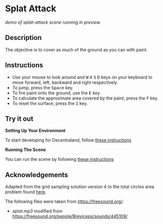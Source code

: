 # Splat Attack
_demo of splat-attack scene running in preview._



## Description
The objective is to cover as much of the ground as you can with paint.

## Instructions
* Use your mouse to look around and <kbd>W</kbd> <kbd>A</kbd> <kbd>S</kbd> <kbd>D</kbd> keys on your keyboard to move forward, left, backward and right respectively. 
* To jump, press the <kbd>Space</kbd> key.
* To fire paint onto the ground, use the <kbd>E</kbd> key.
* To calculate the approximate area covered by the paint, press the <kbd>F</kbd> key.
* To reset the surface, press the <kbd>1</kbd> key.

## Try it out

**Setting Up Your Environment**

To start developing for Decentraland, follow [these instructions](https://docs.decentraland.org/creator/development-guide/sdk7/installation-guide/)

**Running The Scene**

You can run the scene by following [these instructions](https://docs.decentraland.org/creator/development-guide/sdk7/preview-scene/)

## Acknowledgements
Adapted from the grid sampling solution version 4 to the total circles area problem found [here](https://rosettacode.org/wiki/Total_circles_area#Grid_Sampling_Version_4).

The following files were taken from https://freesound.org/:
- _splat.mp3_ modified from https://freesound.org/people/Breviceps/sounds/445109/